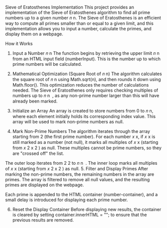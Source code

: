 Sieve of Eratosthenes Implementation
This project provides an implementation of the Sieve of Eratosthenes algorithm to find all prime numbers up to a given number 
𝑛
n. The Sieve of Eratosthenes is an efficient way to compute all primes smaller than or equal to a given limit, and this implementation allows you to input a number, calculate the primes, and display them on a webpage.

How it Works
1. Input a Number 
𝑛
n
The function begins by retrieving the upper limit 
𝑛
n from an HTML input field (numberInput). This is the number up to which prime numbers will be calculated.

2. Mathematical Optimization (Square Root of 
𝑛
n)
The algorithm calculates the square root of 
𝑛
n using Math.sqrt(n), and then rounds it down using Math.floor(). This optimization reduces the number of calculations needed. The Sieve of Eratosthenes only requires checking multiples of numbers up to 
𝑛
n
​
 , as any non-prime number larger than this will have already been marked.

3. Initialize an Array
An array is created to store numbers from 0 to 
𝑛
n, where each element initially holds its corresponding index value. This array will be used to mark non-prime numbers as null.

4. Mark Non-Prime Numbers
The algorithm iterates through the array starting from 2 (the first prime number). For each number 
𝑥
x, if 
𝑥
x is still marked as a number (not null), it marks all multiples of 
𝑥
x (starting from 
𝑥
2
x 
2
 ) as null. These multiples cannot be prime numbers, so they are "crossed off" the list.

The outer loop iterates from 
2
2 to 
𝑛
n
​
 .
The inner loop marks all multiples of 
𝑥
x (starting from 
𝑥
2
x 
2
 ) as null.
5. Filter and Display Primes
After marking the non-prime numbers, the remaining numbers in the array are primes. The array is filtered to remove all null values, and the resulting primes are displayed on the webpage.

Each prime is appended to the HTML container (number-container), and a small delay is introduced for displaying each prime number.

6. Reset the Display Container
Before displaying new results, the container is cleared by setting container.innerHTML = ""; to ensure that the previous results are removed.
